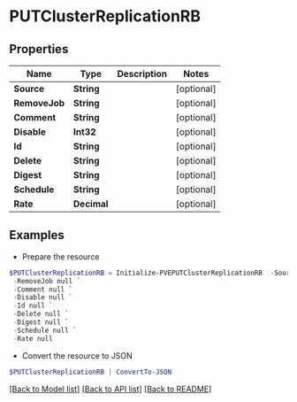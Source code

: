 # PUTClusterReplicationRB
## Properties

Name | Type | Description | Notes
------------ | ------------- | ------------- | -------------
**Source** | **String** |  | [optional] 
**RemoveJob** | **String** |  | [optional] 
**Comment** | **String** |  | [optional] 
**Disable** | **Int32** |  | [optional] 
**Id** | **String** |  | [optional] 
**Delete** | **String** |  | [optional] 
**Digest** | **String** |  | [optional] 
**Schedule** | **String** |  | [optional] 
**Rate** | **Decimal** |  | [optional] 

## Examples

- Prepare the resource
```powershell
$PUTClusterReplicationRB = Initialize-PVEPUTClusterReplicationRB  -Source null `
 -RemoveJob null `
 -Comment null `
 -Disable null `
 -Id null `
 -Delete null `
 -Digest null `
 -Schedule null `
 -Rate null
```

- Convert the resource to JSON
```powershell
$PUTClusterReplicationRB | ConvertTo-JSON
```

[[Back to Model list]](../README.md#documentation-for-models) [[Back to API list]](../README.md#documentation-for-api-endpoints) [[Back to README]](../README.md)

